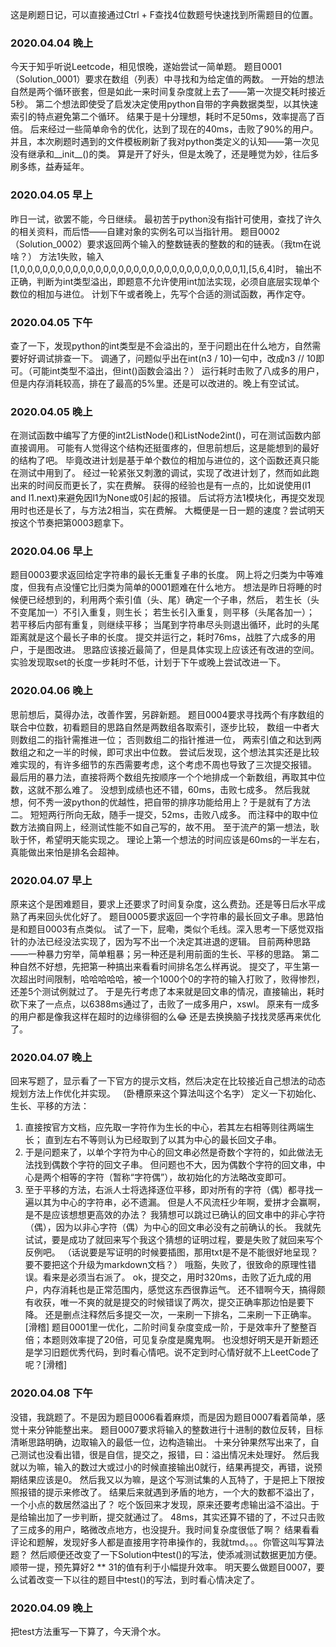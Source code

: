 这是刷题日记，可以直接通过Ctrl + F查找4位数题号快速找到所需题目的位置。

### 2020.04.04 晚上
今天于知乎听说Leetcode，相见恨晚，遂始尝试一简单题。
题目0001（Solution_0001）要求在数组（列表）中寻找和为给定值的两数。
一开始的想法自然是两个循环嵌套，但是如此一来时间复杂度就上去了——第一次提交耗时接近5秒。
第二个想法即使受了启发决定使用python自带的字典数据类型，以其快速索引的特点避免第二个循环。
结果于是十分理想，耗时不足50ms，效率提高了百倍。
后来经过一些简单命令的优化，达到了现在的40ms，击败了90%的用户。
并且，本次刷题时遇到的文件模板刷新了我对python类定义的认知——第一次见没有继承和__init__()的类。
算是开了好头，但是太晚了，还是睡觉为妙，往后多刷多练，益寿延年。

### 2020.04.05 早上
昨日一试，欲罢不能，今日继续。
最初苦于python没有指针可使用，查找了许久的相关资料，而后悟——自建对象的实例名可以当指针用。
题目0002（Solution_0002）要求返回两个输入的整数链表的整数的和的链表。（我tm在说啥？）
方法1失败，输入[1,0,0,0,0,0,0,0,0,0,0,0,0,0,0,0,0,0,0,0,0,0,0,0,0,0,0,0,0,0,1],[5,6,4]时，
输出不正确，判断为int类型溢出，即题意不允许使用int加法实现，必须自底层实现单个数位的相加与进位。
计划下午或者晚上，先写个合适的测试函数，再作定夺。

### 2020.04.05 下午
查了一下，发现python的int类型是不会溢出的，至于问题出在什么地方，自然需要好好调试排查一下。
调通了，问题似乎出在int(n3 / 10)一句中，改成n3 // 10即可。（可能int类型不溢出，但int()函数会溢出？）
运行耗时击败了八成多的用户，但是内存消耗较高，排在了最高的5%里。还是可以改进的。晚上有空试试。

### 2020.04.05 晚上
在测试函数中编写了方便的int2ListNode()和ListNode2int()，可在测试函数内部直接调用。
可能有人觉得这个结构还挺蛋疼的，但思前想后，这是能想到的最好的结构了吧。
毕竟改进计划是基于单个数位的相加与进位的，这个函数还真只能在测试中用到了。
经过一轮紧张又刺激的调试，实现了改进计划了，然而如此跑出来的时间反而更长了，实在费解。
获得的经验也是有一点的，比如说使用(l1 and l1.next)来避免因l1为None或0引起的报错。
后试将方法1模块化，再提交发现用时也还是长了，与方法2相当，实在费解。
大概便是一日一题的速度？尝试明天按这个节奏把第0003题拿下。

### 2020.04.06 早上
题目0003要求返回给定字符串的最长无重复子串的长度。
网上将之归类为中等难度，但我有点没懂它比归类为简单的0001题难在什么地方。
想法是昨日将睡的时候便已经想到的，利用两个索引值（头、尾）确定一个子串，然后，
若生长（头不变尾加一）不引入重复，则生长；
若生长引入重复，则平移（头尾各加一）；
若平移后内部有重复，则继续平移；
当尾到字符串尽头则退出循环，此时的头尾距离就是这个最长子串的长度。
提交并运行之，耗时76ms，战胜了六成多的用户，于是图改进。
思路应该接近最简了，但是具体实现上应该还有改进的空间。
实验发现取set的长度一步耗时不低，计划于下午或晚上尝试改进一下。

### 2020.04.06 晚上
思前想后，莫得办法，改善作罢，另辟新题。
题目0004要求寻找两个有序数组的联合中位数，初看题目的思路自然是两数组各取索引，逐步比较，
数组一中者大则数组二的指针需推进一位；
否则数组二的指针推进一位，
两索引值之和达到两数组之和之一半的时候，即可求出中位数。
尝试后发现，这个想法其实还是比较难实现的，有许多细节的东西需要考虑，这个考虑不周也导致了三次提交报错。
最后用的暴力法，直接将两个数组先按顺序一个个地排成一个新数组，再取其中位数，这就不那么难了。
没想到成绩也还不错，60ms，击败七成多。
然后我就想，何不秀一波python的优越性，把自带的排序功能给用上？于是就有了方法二。
短短两行所向无敌，随手一提交，52ms，击败八成多。
而注释中的取中位数方法摘自网上，经测试性能不如自己写的，故不用。
至于流产的第一想法，耿耿于怀，希望明天能实现之。
理论上第一个想法的时间应该是60ms的一半左右，真能做出来怕是排名会超神。

### 2020.04.07 早上
原来这个是困难题目，要求上还要求了时间复杂度，这么费劲。还是等日后水平成熟了再来回头优化好了。
题目0005要求返回一个字符串的最长回文子串。思路怕是和题目0003有点类似。
试了一下，屁嘞，类似个毛线。深入思考一下感觉双指针的办法已经没法实现了，因为写不出一个决定其进退的逻辑。
目前两种思路——一种暴力穷举，简单粗暴；另一种还是利用前面的生长、平移的思路。
第二种自然不好想，先把第一种搞出来看看时间排名怎么样再说。
提交了，平生第一次超出时间限制，哈哈哈哈哈，被一个1000个0的字符的输入打败了，败得惨烈，还差5个测试例就过了。
于是先行考虑了本来就是回文串的情况，直接输出，耗时砍下来了一点点，以6388ms通过了，击败了一成多用户，xswl。
原来有一成多的用户都是像我这样在超时的边缘徘徊的么😂
还是去换换脑子找找灵感再来优化了。

### 2020.04.07 晚上
回来写题了，显示看了一下官方的提示文档，然后决定在比较接近自己想法的动态规划方法上作优化并实现。
（卧槽原来这个算法叫这个名字）
定义一下初始化、生长、平移的方法：

1. 直接按官方文档，应先取一字符作为生长的中心，若其左右相等则往两端生长；
   直到左右不等则认为已经取到了以其为中心的最长回文子串。
2. 于是问题来了，以单个字符为中心的回文串必然是奇数个字符的，如此做法无法找到偶数个字符的回文子串。
   但问题也不大，因为偶数个字符的回文串，中心是两个相等的字符（暂称“字符偶”），故初始化的方法略改变即可。
3. 至于平移的方法，右派人士将选择逐位平移，即对所有的字符（偶）都寻找一遍以其为中心的字符串，必不遗漏。
   但是人不风流枉少年啊，爱拼才会赢啊，是不是应该想想更高效的办法？
   我猜想可以跳过已确认的回文串中的非心字符（偶），因为以非心字符（偶）为中心的回文串必没有之前确认的长。
   我就先试试，要是成功了就回来写个我这个猜想的证明过程，要是失败了就回来写个反例吧。
   （话说要是写证明的时候要插图，那用txt是不是不能很好地呈现？要不要把这个升级为markdown文档？）
哦豁，失败了，很致命的原理性错误。看来是必须当右派了。
ok，提交之，用时320ms，击败了近九成的用户，内存消耗也是正常范围内，感觉这东西很靠运气。
还不错啊今天，搞得颇有收获，唯一不爽的就是提交的时候错误了两次，提交正确率那边怕是要下降。
还是删点注释然后多提交一次，一来刷一下排名，二来刷一下正确率。[滑稽]
题目0001里一优化，二阶时间复杂度变成一阶，于是效率升了整整百倍；本题则效率提了20倍，可见复杂度是魔鬼啊。
也没想好明天是开新题还是学习旧题优秀代码，到时看心情吧。说不定到时心情好就不上LeetCode了呢？[滑稽]

### 2020.04.08 下午
没错，我跳题了。不是因为题目0006看着麻烦，而是因为题目0007看着简单，感觉十来分钟能整出来。
题目0007要求将输入的整数进行十进制的数位反转，目标清晰思路明确，边取输入的最低一位，边构造输出。
十来分钟果然写出来了，自己测试也没看出错，很是自信，提交之，报错，曰：溢出情况未处理好。
然后我就以为嘛，输入的数过大或过小的时候直接输出0就行，结果再提交，再错，说预期结果应该是0。
然后我又以为嘛，是这个写测试集的人瓦特了，于是把上下限按照报错的提示来修改了。
结果后来就遇到矛盾的地方，一个大的数都不溢出了，一个小点的数居然溢出了？
吃个饭回来才发现，原来还要考虑输出溢不溢出。于是给输出加了一步判断，提交就通过了。
48ms，其实还算不错的了，不过只击败了三成多的用户，略微改点地方，也没提升。我时间复杂度很低了啊？
结果看看评论和题解，发现好多人都是直接用字符串操作的，我就tmd。。。你管这叫写算法题？
然后顺便还改变了一下Solution中test()的写法，使添减测试数据更加方便。
顺带一提，预先算好2 ** 31的值有利于小幅提升效率。
明天要么做题目0007，要么试着改变一下以往的题目中test()的写法，到时看心情决定了。


### 2020.04.09 晚上
把test方法重写一下算了，今天滑个水。
